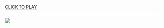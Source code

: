 
<a href="https://premium76.site?title=spongebob_unblocked_games&ref=13M">CLICK TO PLAY</a></h3>
<hr>

<a href="https://premium76.site?title=spongebob_unblocked_games&ref=13M"><img src="https://clearcache.store/games.png"></a>


